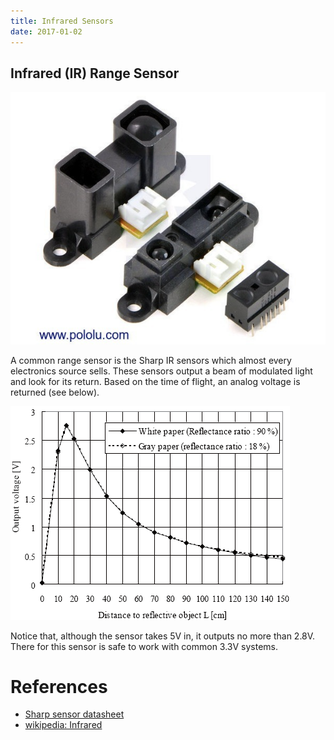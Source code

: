```yaml
---
title: Infrared Sensors
date: 2017-01-02
---
```


## Infrared (IR) Range Sensor

![](ir_sensors.jpg)

A common range sensor is the Sharp IR sensors which almost every
electronics source sells. These sensors output a beam of modulated light
and look for its return. Based on the time of flight, an analog voltage
is returned (see below).

![](ir_range_curve.png)

Notice that, although the sensor takes 5V in, it outputs no more than
2.8V. There for this sensor is safe to work with common 3.3V systems.

# References

- [Sharp sensor datasheet](datasheet.pdf)
- [wikipedia: Infrared](https://en.wikipedia.org/wiki/Infrared)
